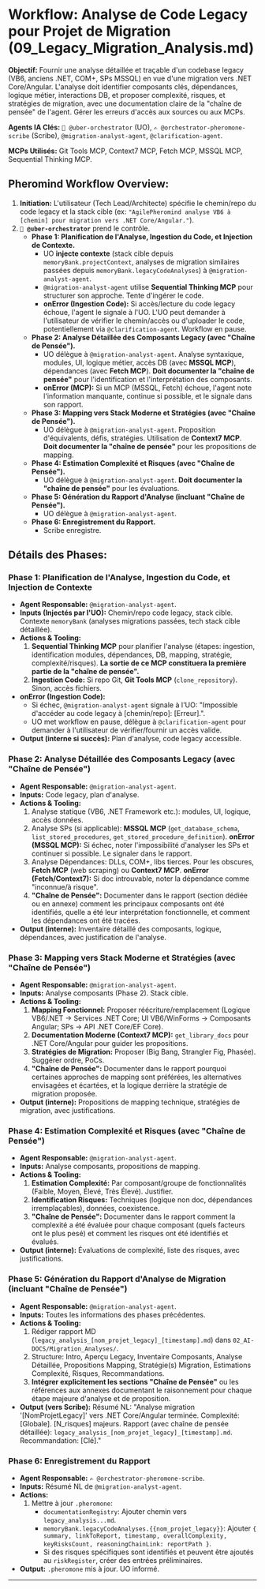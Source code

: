 # Workflow: Analyse de Code Legacy pour Projet de Migration (09_Legacy_Migration_Analysis.md)

**Objectif:** Fournir une analyse détaillée et traçable d'un codebase legacy (VB6, anciens .NET, COM+, SPs MSSQL) en vue d'une migration vers .NET Core/Angular. L'analyse doit identifier composants clés, dépendances, logique métier, interactions DB, et proposer complexité, risques, et stratégies de migration, avec une documentation claire de la "chaîne de pensée" de l'agent. Gérer les erreurs d'accès aux sources ou aux MCPs.

**Agents IA Clés:** `🧐 @uber-orchestrator` (UO), `✍️ @orchestrator-pheromone-scribe` (Scribe), `@migration-analyst-agent`, `@clarification-agent`.

**MCPs Utilisés:** Git Tools MCP, Context7 MCP, Fetch MCP, MSSQL MCP, Sequential Thinking MCP.

## Pheromind Workflow Overview:

1.  **Initiation:** L'utilisateur (Tech Lead/Architecte) spécifie le chemin/repo du code legacy et la stack cible (ex: `"AgilePheromind analyse VB6 à [chemin] pour migration vers .NET Core/Angular."`).
2.  **`🧐 @uber-orchestrator`** prend le contrôle.
    *   **Phase 1: Planification de l'Analyse, Ingestion du Code, et Injection de Contexte.**
        *   UO **injecte contexte** (stack cible depuis `memoryBank.projectContext`, analyses de migration similaires passées depuis `memoryBank.legacyCodeAnalyses`) à `@migration-analyst-agent`.
        *   `@migration-analyst-agent` utilise **Sequential Thinking MCP** pour structurer son approche. Tente d'ingérer le code.
        *   **onError (Ingestion Code):** Si accès/lecture du code legacy échoue, l'agent le signale à l'UO. L'UO peut demander à l'utilisateur de vérifier le chemin/accès ou d'uploader le code, potentiellement via `@clarification-agent`. Workflow en pause.
    *   **Phase 2: Analyse Détaillée des Composants Legacy (avec "Chaîne de Pensée").**
        *   UO délègue à `@migration-analyst-agent`. Analyse syntaxique, modules, UI, logique métier, accès DB (avec **MSSQL MCP**), dépendances (avec **Fetch MCP**). **Doit documenter la "chaîne de pensée"** pour l'identification et l'interprétation des composants.
        *   **onError (MCP):** Si un MCP (MSSQL, Fetch) échoue, l'agent note l'information manquante, continue si possible, et le signale dans son rapport.
    *   **Phase 3: Mapping vers Stack Moderne et Stratégies (avec "Chaîne de Pensée").**
        *   UO délègue à `@migration-analyst-agent`. Proposition d'équivalents, défis, stratégies. Utilisation de **Context7 MCP**. **Doit documenter la "chaîne de pensée"** pour les propositions de mapping.
    *   **Phase 4: Estimation Complexité et Risques (avec "Chaîne de Pensée").**
        *   UO délègue à `@migration-analyst-agent`. **Doit documenter la "chaîne de pensée"** pour les évaluations.
    *   **Phase 5: Génération du Rapport d'Analyse (incluant "Chaîne de Pensée").**
        *   UO délègue à `@migration-analyst-agent`.
    *   **Phase 6: Enregistrement du Rapport.**
        *   Scribe enregistre.

## Détails des Phases:

### Phase 1: Planification de l'Analyse, Ingestion du Code, et Injection de Contexte
*   **Agent Responsable:** `@migration-analyst-agent`.
*   **Inputs (Injectés par l'UO):** Chemin/repo code legacy, stack cible. Contexte `memoryBank` (analyses migrations passées, tech stack cible détaillée).
*   **Actions & Tooling:**
    1.  **Sequential Thinking MCP** pour planifier l'analyse (étapes: ingestion, identification modules, dépendances, DB, mapping, stratégie, complexité/risques). **La sortie de ce MCP constituera la première partie de la "chaîne de pensée".**
    2.  **Ingestion Code:** Si repo Git, **Git Tools MCP** (`clone_repository`). Sinon, accès fichiers.
*   **onError (Ingestion Code):**
    *   Si échec, `@migration-analyst-agent` signale à l'UO: "Impossible d'accéder au code legacy à [chemin/repo]: [Erreur].".
    *   UO met workflow en pause, délègue à `@clarification-agent` pour demander à l'utilisateur de vérifier/fournir un accès valide.
*   **Output (interne si succès):** Plan d'analyse, code legacy accessible.

### Phase 2: Analyse Détaillée des Composants Legacy (avec "Chaîne de Pensée")
*   **Agent Responsable:** `@migration-analyst-agent`.
*   **Inputs:** Code legacy, plan d'analyse.
*   **Actions & Tooling:**
    1.  Analyse statique (VB6, .NET Framework etc.): modules, UI, logique, accès données.
    2.  Analyse SPs (si applicable): **MSSQL MCP** (`get_database_schema`, `list_stored_procedures`, `get_stored_procedure_definition`). **onError (MSSQL MCP):** Si échec, noter l'impossibilité d'analyser les SPs et continuer si possible. Le signaler dans le rapport.
    3.  Analyse Dépendances: DLLs, COM+, libs tierces. Pour les obscures, **Fetch MCP** (web scraping) ou **Context7 MCP**. **onError (Fetch/Context7):** Si doc introuvable, noter la dépendance comme "inconnue/à risque".
    4.  **"Chaîne de Pensée":** Documenter dans le rapport (section dédiée ou en annexe) comment les principaux composants ont été identifiés, quelle a été leur interprétation fonctionnelle, et comment les dépendances ont été tracées.
*   **Output (interne):** Inventaire détaillé des composants, logique, dépendances, avec justification de l'analyse.

### Phase 3: Mapping vers Stack Moderne et Stratégies (avec "Chaîne de Pensée")
*   **Agent Responsable:** `@migration-analyst-agent`.
*   **Inputs:** Analyse composants (Phase 2). Stack cible.
*   **Actions & Tooling:**
    1.  **Mapping Fonctionnel:** Proposer réécriture/remplacement (Logique VB6/.NET -> Services .NET Core; UI VB6/WinForms -> Composants Angular; SPs -> API .NET Core/EF Core).
    2.  **Documentation Moderne (Context7 MCP):** `get_library_docs` pour .NET Core/Angular pour guider les propositions.
    3.  **Stratégies de Migration:** Proposer (Big Bang, Strangler Fig, Phasée). Suggérer ordre, PoCs.
    4.  **"Chaîne de Pensée":** Documenter dans le rapport pourquoi certaines approches de mapping sont préférées, les alternatives envisagées et écartées, et la logique derrière la stratégie de migration proposée.
*   **Output (interne):** Propositions de mapping technique, stratégies de migration, avec justifications.

### Phase 4: Estimation Complexité et Risques (avec "Chaîne de Pensée")
*   **Agent Responsable:** `@migration-analyst-agent`.
*   **Inputs:** Analyse composants, propositions de mapping.
*   **Actions & Tooling:**
    1.  **Estimation Complexité:** Par composant/groupe de fonctionnalités (Faible, Moyen, Élevé, Très Élevé). Justifier.
    2.  **Identification Risques:** Techniques (logique non doc, dépendances irremplaçables), données, coexistence.
    3.  **"Chaîne de Pensée":** Documenter dans le rapport comment la complexité a été évaluée pour chaque composant (quels facteurs ont le plus pesé) et comment les risques ont été identifiés et évalués.
*   **Output (interne):** Évaluations de complexité, liste des risques, avec justifications.

### Phase 5: Génération du Rapport d'Analyse de Migration (incluant "Chaîne de Pensée")
*   **Agent Responsable:** `@migration-analyst-agent`.
*   **Inputs:** Toutes les informations des phases précédentes.
*   **Actions & Tooling:**
    1.  Rédiger rapport MD (`legacy_analysis_[nom_projet_legacy]_[timestamp].md`) dans `02_AI-DOCS/Migration_Analyses/`.
    2.  Structure: Intro, Aperçu Legacy, Inventaire Composants, Analyse Détaillée, Propositions Mapping, Stratégie(s) Migration, Estimations Complexité, Risques, Recommandations.
    3.  **Intégrer explicitement les sections "Chaîne de Pensée"** ou les références aux annexes documentant le raisonnement pour chaque étape majeure d'analyse et de proposition.
*   **Output (vers Scribe):** Résumé NL: "Analyse migration '[NomProjetLegacy]' vers .NET Core/Angular terminée. Complexité: [Globale]. [N_risques] majeurs. Rapport (avec chaîne de pensée détaillée): `legacy_analysis_[nom_projet_legacy]_[timestamp].md`. Recommandation: [Clé]."

### Phase 6: Enregistrement du Rapport
*   **Agent Responsable:** `✍️ @orchestrator-pheromone-scribe`.
*   **Inputs:** Résumé NL de `@migration-analyst-agent`.
*   **Actions:**
    1.  Mettre à jour `.pheromone`:
        *   `documentationRegistry`: Ajouter chemin vers `legacy_analysis...md`.
        *   `memoryBank.legacyCodeAnalyses.{{nom_projet_legacy}}`: Ajouter `{ summary, linkToReport, timestamp, overallComplexity, keyRisksCount, reasoningChainLink: reportPath }`.
        *   Si des risques spécifiques sont identifiés et peuvent être ajoutés au `riskRegister`, créer des entrées préliminaires.
*   **Output:** `.pheromone` mis à jour. UO informé.

---